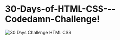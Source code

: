 # 30-Days-of-HTML-CSS---Codedamn-Challenge!
![30 Days Challenge HTML   CSS](https://github.com/RohanShrivastava08/30-Days-of-HTML-CSS-Codedamn-Challenge/assets/94133270/58e9d0de-eb85-409a-9f86-d08cbf973327)
